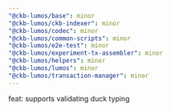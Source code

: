 ```yaml
---
"@ckb-lumos/base": minor
"@ckb-lumos/ckb-indexer": minor
"@ckb-lumos/codec": minor
"@ckb-lumos/common-scripts": minor
"@ckb-lumos/e2e-test": minor
"@ckb-lumos/experiment-tx-assembler": minor
"@ckb-lumos/helpers": minor
"@ckb-lumos/lumos": minor
"@ckb-lumos/transaction-manager": minor
---
```


feat: supports validating duck typing
